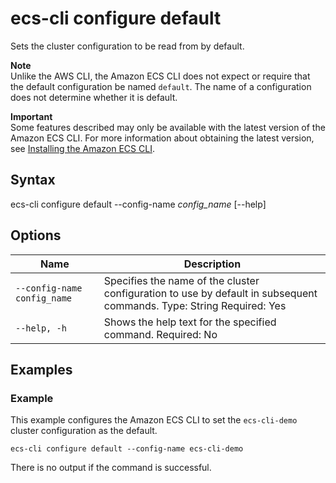 # ecs\-cli configure default<a name="cmd-ecs-cli-configure-default"></a>

Sets the cluster configuration to be read from by default\.

**Note**  
Unlike the AWS CLI, the Amazon ECS CLI does not expect or require that the default configuration be named `default`\. The name of a configuration does not determine whether it is default\.

**Important**  
Some features described may only be available with the latest version of the Amazon ECS CLI\. For more information about obtaining the latest version, see [Installing the Amazon ECS CLI](ECS_CLI_installation.md)\.

## Syntax<a name="cmd-ecs-cli-configure-default-syntax"></a>

ecs\-cli configure default \-\-config\-name *config\_name* \[\-\-help\]

## Options<a name="cmd-ecs-cli-configure-default-options"></a>


| Name | Description | 
| --- | --- | 
|  `--config-name config_name`  |  Specifies the name of the cluster configuration to use by default in subsequent commands\. Type: String Required: Yes  | 
|  `--help, -h`  |  Shows the help text for the specified command\. Required: No  | 

## Examples<a name="cmd-ecs-cli-configure-default-examples"></a>

### Example<a name="cmd-ecs-cli-configure-default-example-1"></a>

This example configures the Amazon ECS CLI to set the `ecs-cli-demo` cluster configuration as the default\.

```
ecs-cli configure default --config-name ecs-cli-demo
```

There is no output if the command is successful\.